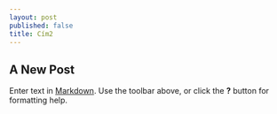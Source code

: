 ```yaml
---
layout: post
published: false
title: Cím2
---
```

## A New Post

Enter text in [Markdown](http://daringfireball.net/projects/markdown/). Use the toolbar above, or click the **?** button for formatting help.
